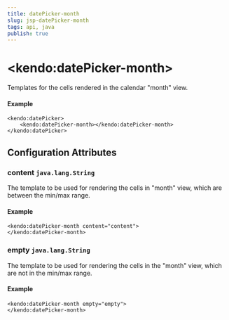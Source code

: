 ```yaml
---
title: datePicker-month
slug: jsp-datePicker-month
tags: api, java
publish: true
---
```


# \<kendo:datePicker-month\>

Templates for the cells rendered in the calendar "month" view.

#### Example
    <kendo:datePicker>
        <kendo:datePicker-month></kendo:datePicker-month>
    </kendo:datePicker>

## Configuration Attributes

### content `java.lang.String`

The template to be used for rendering the cells in "month" view, which are between the min/max range.

#### Example
    <kendo:datePicker-month content="content">
    </kendo:datePicker-month>

### empty `java.lang.String`

The template to be used for rendering the cells in the "month" view, which are not in the min/max range.

#### Example
    <kendo:datePicker-month empty="empty">
    </kendo:datePicker-month>

